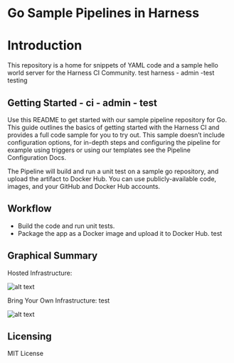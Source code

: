 # Go Sample Pipelines in Harness

Introduction
========================
This repository is a home for snippets of YAML code and a sample hello world server for the Harness CI Community. test harness - admin -test testing


## Getting Started - ci - admin - test

Use this README to get started with our sample pipeline repository for Go. This guide outlines the basics of getting started with the Harness CI and provides a full code sample for you to try out. This sample doesn’t include configuration options, for in-depth steps and configuring the pipeline for example using triggers or using our templates see the Pipeline Configuration Docs.

The Pipeline will build and run a unit test on a sample go repository, and upload the artifact to Docker Hub. You can use publicly-available code, images, and your GitHub and Docker Hub accounts.

## Workflow
- Build the code and run unit tests.
- Package the app as a Docker image and upload it to Docker Hub. test


## Graphical Summary

Hosted Infrastructure:

![alt text](./images/harness_ci_hosted_infra_overview-eb7892f29a82eeae8f7112763ae749d1.png)

Bring Your Own Infrastructure: test

![alt text](./images/harness_ci_your_infra_overview-b5d71133006969a8fe1129e0c48070cb.png)

## Licensing

MIT License

